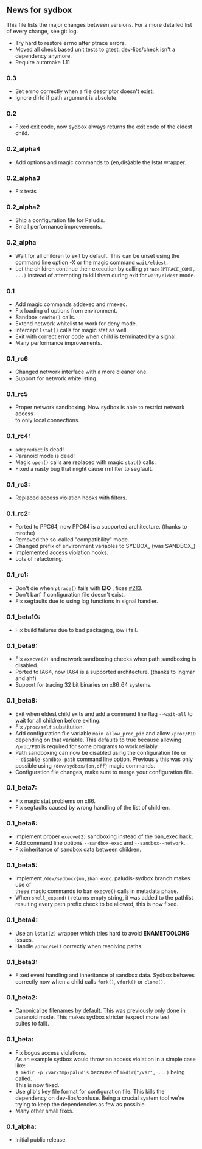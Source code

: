 ## News for sydbox

This file lists the major changes between versions. For a more detailed list of
every change, see git log.

* Try hard to restore errno after ptrace errors.
* Moved all check based unit tests to gtest. dev-libs/check isn't a dependency anymore.
* Require automake 1.11

### 0.3
* Set errno correctly when a file descriptor doesn't exist.
* Ignore dirfd if path argument is absolute.

### 0.2
* Fixed exit code, now sydbox always returns the exit code of the eldest child.

### 0.2_alpha4
* Add options and magic commands to {en,dis}able the lstat wrapper.

### 0.2_alpha3
* Fix tests

### 0.2_alpha2
* Ship a configuration file for Paludis.
* Small performance improvements.

### 0.2_alpha
* Wait for all children to exit by default. This can be unset using the command
  line option -X or the magic command `wait/eldest`.
* Let the children continue their execution by calling
  `ptrace(PTRACE_CONT, ...)` instead of attempting to kill them during exit for
  `wait/eldest` mode.

### 0.1
* Add magic commands addexec and rmexec.
* Fix loading of options from environment.
* Sandbox `sendto()` calls.
* Extend network whitelist to work for deny mode.
* Intercept `lstat()` calls for magic stat as well.
* Exit with correct error code when child is terminated by a signal.
* Many performance improvements.

### 0.1_rc6
* Changed network interface with a more cleaner one.
* Support for network whitelisting.

### 0.1_rc5
* Proper network sandboxing. Now sydbox is able to restrict network access  
  to only local connections.

### 0.1_rc4:
* `addpredict` is dead!
* Paranoid mode is dead!
* Magic `open()` calls are replaced with magic `stat()` calls.
* Fixed a nasty bug that might cause rmfilter to segfault.

### 0.1_rc3:
* Replaced access violation hooks with filters.

### 0.1_rc2:
* Ported to PPC64, now PPC64 is a supported architecture. (thanks to mrothe)
* Removed the so-called "compatibility" mode.
* Changed prefix of environment variables to SYDBOX\_ (was SANDBOX\_)
* Implemented access violation hooks.
* Lots of refactoring.

### 0.1_rc1:
* Don't die when `ptrace()` fails with __EIO__ , fixes [#213](https://bugs.exherbo.org/show_bug.cgi?id=213).
* Don't barf if configuration file doesn't exist.
* Fix segfaults due to using log functions in signal handler.

### 0.1_beta10:
* Fix build failures due to bad packaging, iow i fail.

### 0.1_beta9:
* Fix `execve(2)` and network sandboxing checks when path sandboxing is
  disabled.
* Ported to IA64, now IA64 is a supported architecture. (thanks to Ingmar and ahf)
* Support for tracing 32 bit binaries on x86\_64 systems.

### 0.1_beta8:
* Exit when eldest child exits and add a command line flag `--wait-all` to  
  wait for all children before exiting.
* Fix `/proc/self` substitution.
* Add configuration file variable `main.allow_proc_pid` and allow `/proc/PID`  
  depending on that variable. This defaults to true because allowing  
  `/proc/PID` is required for some programs to work reliably.
* Path sandboxing can now be disabled using the configuration file or  
  `--disable-sandbox-path` command line option. Previously this was only  
  possible using `/dev/sydbox/{on,off}` magic commands.
* Configuration file changes, make sure to merge your configuration file.

### 0.1_beta7:
* Fix magic stat problems on x86.
* Fix segfaults caused by wrong handling of the list of children.

### 0.1_beta6:
* Implement proper `execve(2)` sandboxing instead of the ban_exec hack.
* Add command line options `--sandbox-exec` and `--sandbox--network`.
* Fix inheritance of sandbox data between children.

### 0.1_beta5:
* Implement `/dev/sydbox/{un,}ban_exec`. paludis-sydbox branch makes use of  
  these magic commands to ban `execve()` calls in metadata phase.
* When `shell_expand()` returns empty string, it was added to the pathlist  
  resulting every path prefix check to be allowed, this is now fixed.

### 0.1_beta4:
* Use an `lstat(2)` wrapper which tries hard to avoid __ENAMETOOLONG__ issues.
* Handle `/proc/self` correctly when resolving paths.

### 0.1_beta3:
* Fixed event handling and inheritance of sandbox data. Sydbox behaves  
  correctly now when a child calls `fork()`, `vfork()` or `clone()`.

### 0.1_beta2:
* Canonicalize filenames by default. This was previously only done in  
  paranoid mode. This makes sydbox stricter (expect more test  
  suites to fail).

### 0.1_beta:
* Fix bogus access violations.  
  As an example sydbox would throw an access violation in a simple case like:  
  `$ mkdir -p /var/tmp/paludis`
  because of `mkdir("/var", ...)` being called.  
  This is now fixed.
* Use glib's key file format for configuration file. This kills the  
  dependency on dev-libs/confuse. Being a crucial system tool we're  
  trying to keep the dependencies as few as possible.
* Many other small fixes.

### 0.1_alpha:
* Initial public release.

